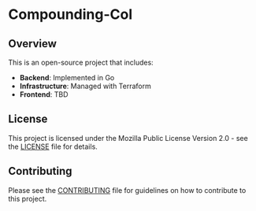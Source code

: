 # Compounding-Col

## Overview

This is an open-source project that includes:

- **Backend**: Implemented in Go
- **Infrastructure**: Managed with Terraform
- **Frontend**: TBD

## License

This project is licensed under the Mozilla Public License Version 2.0 - see the [LICENSE](LICENSE) file for details.

## Contributing

Please see the [CONTRIBUTING](CONTRIBUTING.md) file for guidelines on how to contribute to this project.
